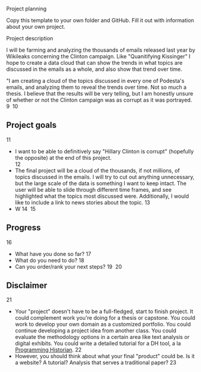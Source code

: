 ﻿Project planning

Copy this template to your own folder and GitHub. Fill it out with information about your own project. 

​Project description

I will be farming and analyzing the thousands of emails released last year by Wikileaks concerning the Clinton campaign. Like "Quanitifying Kissinger" I hope to create a data cloud that can show the trends in what topics are discussed in the emails as a whole, and also show that trend over time.  

"I am creating a cloud of the topics discussed in every one of Podesta's emails, and analyzing them to reveal the trends over time. 
 Not so much a thesis. I believe that the results will be very telling, but I am honestly unsure of whether or not the Clinton campaign was as corrupt as it was portrayed.
9
​
10
## Project goals
11
* I want to be able to definitively say "Hillary Clinton is corrupt" (hopefully the opposite) at the end of this project.  
12
* The final project will be a cloud of the thousands, if not millions, of topics discussed in the emails. I will try to cut out anything unnecessary, but the large scale of the data is something I want to keep intact. The user will be able to slide through different time frames, and see highlighted what the topics most discussed were. Additionally, I would like to include a link to news stories about the topic. 
13
* W
14
​
15
## Progress
16
* What have you done so far? 
17
* What do you need to do? 
18
* Can you order/rank your next steps? 
19
​
20
## Disclaimer
21
* Your "project" doesn't have to be a full-fledged, start to finish project. It could complement work you're doing for a thesis or capstone. You could work to develop your own domain as a customized portfolio. You could continue developing a project idea from another class. You could evaluate the methodology options in a certain area like text analysis or digital exhibits. You could write a detailed tutorial for a DH tool, a la [Programming Historian](programminghistorian.org).
22
* However, you should think about what your final "product" could be. Is it a website? A tutorial? Analysis that serves a traditional paper? 
23
